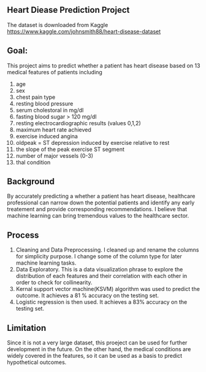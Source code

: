 ## Heart Diease Prediction Project
The dataset is downloaded from Kaggle 
https://www.kaggle.com/johnsmith88/heart-disease-dataset

## Goal: 
This project aims to predict whether a patient has heart disease based on 13 medical features of patients including
1. age
2. sex
3. chest pain type 
4. resting blood pressure
5. serum cholestoral in mg/dl
6. fasting blood sugar > 120 mg/dl 
7. resting electrocardiographic results (values 0,1,2)
8. maximum heart rate achieved
9. exercise induced angina
10. oldpeak = ST depression induced by exercise relative to rest
11. the slope of the peak exercise ST segment
12. number of major vessels (0-3) 
13. thal condition
## Background 
By accurately predicting a whether a patient has heart disease, healthcare professional can narrow down the potential patients and identify any early treatement and provide corresponding recommendations. I believe that machine learning can bring tremendous values to the healthcare sector. 


## Process

1. Cleaning and Data Preprocessing. I cleaned up and rename the columns for simplicity purpose. I change some of the column type for later machine learning tasks.
2. Data Exploratory. This is a data visualization phrase to explore the distribution of each features and their correlation with each other in order to check for collinearity.
3. Kernal support vector machine(KSVM) algorithm was used to predict the outcome. It achieves a 81 % accuracy on the testing set. 
4. Logistic regression is then used. It achieves a 83% accuracy on the testing set.

## Limitation 

Since it is not a very large dataset, this proeject can be used for further development in the future. On the other hand, the medical conditions are widely covered in the features, so it can be used as a basis to predict hypothetical outcomes.

